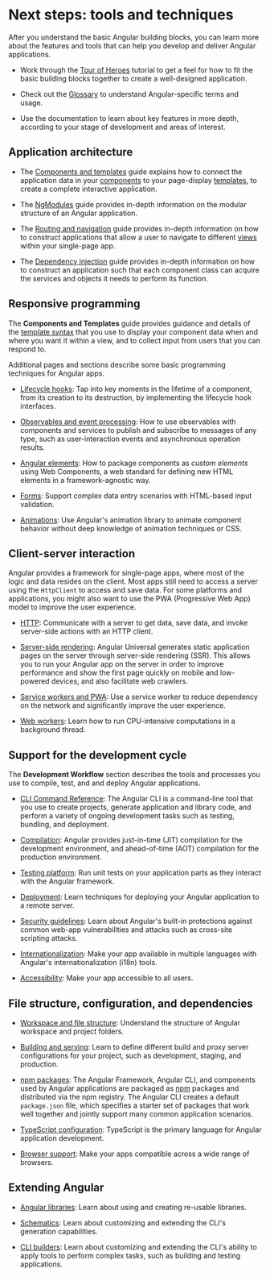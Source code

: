 # Next steps: tools and techniques

After you understand the basic Angular building blocks, you can learn more
about the features and tools that can help you develop and deliver Angular applications.

* Work through the [Tour of Heroes](tutorial/index) tutorial to get a feel for how to fit the basic building blocks together to create a well-designed application.

* Check out the [Glossary](guide/glossary) to understand Angular-specific terms and usage.

* Use the documentation to learn about key features in more depth, according to your stage of development and areas of interest.

## Application architecture

* The [Components and templates](guide/displaying-data) guide explains how to connect the application data in your [components](guide/glossary#component) to your page-display [templates](guide/glossary#template), to create a complete interactive application.

* The [NgModules](guide/ngmodules) guide provides in-depth information on the modular structure of an Angular application.

* The [Routing and navigation](guide/router) guide provides in-depth information on how to construct applications that allow a user to navigate to different [views](guide/glossary#view) within your single-page app.

* The [Dependency injection](guide/dependency-injection) guide provides in-depth information on how to construct an application such that each component class can acquire the services and objects it needs to perform its function.

## Responsive programming

The **Components and Templates** guide provides guidance and details of the [template syntax](guide/template-syntax) that you use to display your component data when and where you want it within a view, and to collect input from users that you can respond to.

Additional pages and sections describe some basic programming techniques for Angular apps.

* [Lifecycle hooks](guide/lifecycle-hooks): Tap into key moments in the lifetime of a component, from its creation to its destruction, by implementing the lifecycle hook interfaces.

* [Observables and event processing](guide/observables): How to use observables with components and services to publish and subscribe to messages of any type, such as user-interaction events and asynchronous operation results.

* [Angular elements](guide/elements): How to package components as *custom elements* using Web Components, a web standard for defining new HTML elements in a framework-agnostic way.

* [Forms](guide/forms-overview): Support complex data entry scenarios with HTML-based input validation.

* [Animations](guide/animations): Use Angular's animation library to animate component behavior
without deep knowledge of animation techniques or CSS.

## Client-server interaction

Angular provides a framework for single-page apps, where most of the logic and data resides on the client.
Most apps still need to access a server using the `HttpClient` to access and save data.
For some platforms and applications, you might also want to use the PWA (Progressive Web App) model to improve the user experience.

* [HTTP](guide/http): Communicate with a server to get data, save data, and invoke server-side actions with an HTTP client.

* [Server-side rendering](guide/universal): Angular Universal generates static application pages on the server through server-side rendering (SSR). This allows you to run your Angular app on the server in order to improve performance and show the first page quickly on mobile and low-powered devices, and also facilitate web crawlers.

* [Service workers and PWA](guide/service-worker-intro): Use a service worker to reduce dependency on the network and significantly improve the user experience.

* [Web workers](guide/web-worker): Learn how to run CPU-intensive computations in a background thread.

## Support for the development cycle

The **Development Workflow** section describes the tools and processes you use to compile, test, and  and deploy Angular applications.

* [CLI Command Reference](cli): The Angular CLI is a command-line tool that you use to create projects, generate application and library code, and perform a variety of ongoing development tasks such as testing, bundling, and deployment.

* [Compilation](guide/aot-compiler): Angular provides just-in-time (JIT) compilation for the development environment, and ahead-of-time (AOT) compilation for the production environment.

* [Testing platform](guide/testing): Run unit tests on your application parts as they interact with the Angular framework.

* [Deployment](guide/deployment): Learn techniques for deploying your Angular application to a remote server.

* [Security guidelines](guide/security): Learn about Angular's built-in protections against common web-app vulnerabilities and attacks such as cross-site scripting attacks.

* [Internationalization](guide/i18n): Make your app available in multiple languages with Angular's internationalization (i18n) tools.

* [Accessibility](guide/accessibility): Make your app accessible to all users.


## File structure, configuration, and dependencies

* [Workspace and file structure](guide/file-structure): Understand the structure of Angular workspace and project folders.

* [Building and serving](guide/build): Learn to define different build and proxy server configurations for your project, such as development, staging, and production.

* [npm packages](guide/npm-packages): The Angular Framework, Angular CLI, and components used by Angular applications are packaged as [npm](https://docs.npmjs.com/) packages and distributed via the npm registry. The Angular CLI creates a default `package.json` file, which specifies a starter set of packages that work well together and jointly support many common application scenarios.

* [TypeScript configuration](guide/typescript-configuration): TypeScript is the primary language for Angular application development.

* [Browser support](guide/browser-support): Make your apps compatible across a wide range of browsers.

## Extending Angular

* [Angular libraries](guide/libraries): Learn about using and creating re-usable libraries.

* [Schematics](guide/schematics): Learn about customizing and extending the CLI's generation capabilities.

* [CLI builders](guide/cli-builder): Learn about customizing and extending the CLI's ability to apply tools to perform complex tasks, such as building and testing applications.

